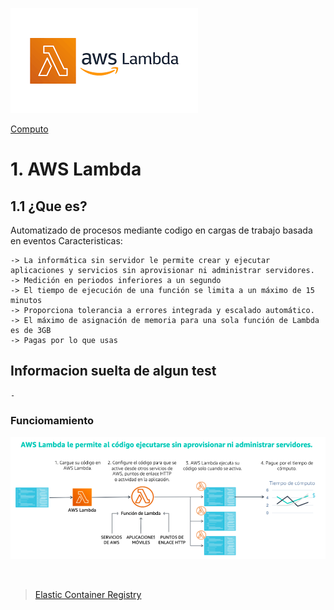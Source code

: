 ![Amazon Lambda](../../00_assets/Computo/Lambda-logo.png)

[Computo](../../01-Computo/)

# 1. AWS Lambda

## 1.1 ¿Que es?

Automatizado de procesos mediante codigo en cargas de trabajo basada en eventos
Caracteristicas:

    -> La informática sin servidor le permite crear y ejecutar aplicaciones y servicios sin aprovisionar ni administrar servidores. 
    -> Medición en periodos inferiores a un segundo
    -> El tiempo de ejecución de una función se limita a un máximo de 15 minutos 
    -> Proporciona tolerancia a errores integrada y escalado automático.
    -> El máximo de asignación de memoria para una sola función de Lambda es de 3GB
    -> Pagas por lo que usas

## Informacion suelta de algun test

    -



### Funciomamiento
![Funcionamiento](../../00_assets/Computo/funcionamiento-lambda.png)

<br/>

> [Elastic Container Registry](../03-Contenedores/ECR.md)

<br/>